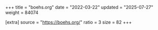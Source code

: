 +++
title = "boehs.org"
date = "2022-03-22"
updated = "2025-07-27"
weight = 84074

[extra]
source = "https://boehs.org/"
ratio = 3
size = 82
+++
